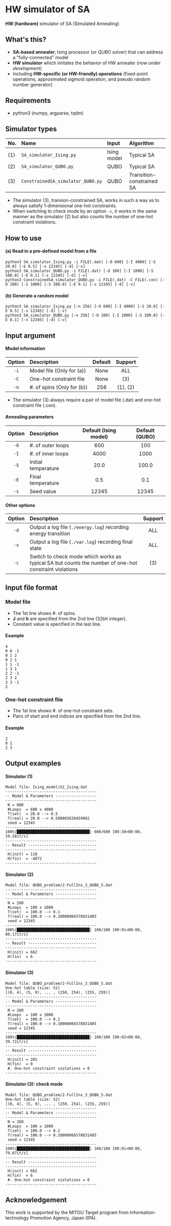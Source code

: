 # HW simulator of SA
**HW (hardware)** simulator of SA (Simulated Annealing)

## What's this?
* **SA-based annealer**; Ising processor (or QUBO solver) that can address a "fully-connected" model
* **HW simulator** which imitates the behavior of HW annealer (*now under development*)
* Including **HW-specific (or HW-friendly) operations** (fixed-point operations, approximated sigmoid operation, and pseudo random number generator)

## Requirements
* python3 (numpy, argparse, tqdm)

## Simulator types
|No.|Name|Input|Algorithm|
|:----|:---------|:-----|:-----|
|(1)|`SA_simulator_Ising.py`|Ising model|Typical SA|
|(2)|`SA_simulator_QUBO.py`|QUBO|Typical SA|
|(3)|`ConstrainedSA_simulator_QUBO.py`|QUBO|Transition-constrained SA|

* The simulator (3), transion-constrained SA, works in such a way as to always satisfy 1-dimensional one-hot constraints.
* When switching to check mode by an option `-c`, it works in the same manner as the simulator (2) but also counts the number of one-hot constraint violations.

## How to use
#### (a) Read in a pre-defined model from a file
```
python3 SA_simulator_Ising.py -i FILE(.dat) [-O 600] [-I 4000] [-S 20.0] [-E 0.5] [-s 12345] [-d] [-v]
python3 SA_simulator_QUBO.py -i FILE(.dat) [-O 100] [-I 1000] [-S 100.0] [-E 0.1] [-s 12345] [-d] [-v]
python3 ConstrainedSA_simulator_QUBO.py -i FILE(.dat) -C FILE(.con) [-O 100] [-I 1000] [-S 100.0] [-E 0.1] [-s 12345] [-d] [-v]
```

#### (b) Generate a random model
```
python3 SA_simulator_Ising.py [-n 256] [-O 600] [-I 4000] [-S 20.0] [-E 0.5] [-s 12345] [-d] [-v]
python3 SA_simulator_QUBO.py [-n 256] [-O 100] [-I 1000] [-S 100.0] [-E 0.1] [-s 12345] [-d] [-v]
```

## Input argument
#### Model information
|Option|Description|Default|Support|
|:----:|:---------|:-----:|:-----:|
|`-i`|Model file (Only for (a))|None|ALL|
|`-C`|One-hot constraint file|None|(3)|
|`-n`|#. of spins (Only for (b))|256|(1), (2)|

* The simulator (3) always require a pair of model file (.dat) and one-hot constraint file (.con).

#### Annealing parameters
|Option|Description|Default (Ising model)|Default (QUBO)|
|:----:|:---------|:-----:|:-----:|
|`-O`|#. of outer loops|600|100|
|`-I`|#. of inner loops|4000|1000|
|`-S`|Initial temperature|20.0|100.0|
|`-E`|Final temperature|0.5|0.1|
|`-s`|Seed value|12345|12345|

#### Other options
|Option|Description|Support|
|:----:|:---------|:-----:|
|`-d`|Output a log file (`./energy.log`) recording energy transition|ALL|
|`-v`|Output a log file (`./var.log`) recording final state|ALL|
|`-c`|Switch to check mode which works as typical SA but counts the number of one-hot constraint violations|(3)|

## Input file format

### Model file
* The 1st line shows #. of spins.
* **J** and **h** are specified from the 2nd line (32bit integer).
* Constant value is specified in the last line.

#### Example
```
4
0 0 -1
0 1 2
0 2 1
1 1 -1
1 3 1
2 2 -1
2 3 2
3 3 -1
2
```

### One-hot constraint file 
* The 1st line shows #. of one-hot constraint sets.
* Pairs of start and end indices are specified from the 2nd line.

#### Example
```
2
0 1
2 3
```

## Output examples

#### Simulator (1)
```
Model file: Ising_model/G1_Ising.dat
----------------------------------------
-- Model & Parameters ------------------
----------------------------------------
 N = 800
 #Loops  = 600 x 4000
 T(set)  = 20.0 --> 0.5
 T(real) = 20.0 --> 0.500003628459082
 seed = 12345
----------------------------------------
100%|████████████████████████████████| 600/600 [00:30<00:00, 19.58it/s]
----------------------------------------
-- Result ------------------------------
----------------------------------------
 H(init) = 118
 H(fin)  = -4072
----------------------------------------
```

#### Simulator (2)
```
Model file: QUBO_problem/2-FullIns_3_QUBO_5.dat
----------------------------------------
-- Model & Parameters ------------------
----------------------------------------
 N = 260
 #Loops  = 100 x 1000
 T(set)  = 100.0 --> 0.1
 T(real) = 100.0 --> 0.10000066578831485
 seed = 12345
----------------------------------------
100%|████████████████████████████████| 100/100 [00:01<00:00, 80.17it/s]
----------------------------------------
-- Result ------------------------------
----------------------------------------
 H(init) = 662
 H(fin)  = 6
----------------------------------------
```

#### Simulator (3)
```
Model file: QUBO_problem/2-FullIns_3_QUBO_5.dat
One-hot table (size: 52)
[(0, 4), (5, 9), ... , (250, 254), (255, 259)]
----------------------------------------
-- Model & Parameters ------------------
----------------------------------------
 N = 260
 #Loops  = 100 x 1000
 T(set)  = 100.0 --> 0.1
 T(real) = 100.0 --> 0.10000066578831485
 seed = 12345
----------------------------------------
100%|████████████████████████████████| 100/100 [00:02<00:00, 39.72it/s]
----------------------------------------
-- Result ------------------------------
----------------------------------------
 H(init) = 201
 H(fin)  = 0
 #. One-hot constraint violations = 0
----------------------------------------
```

#### Simulator (3): check mode
```
Model file: QUBO_problem/2-FullIns_3_QUBO_5.dat
One-hot table (size: 52)
[(0, 4), (5, 9), ... , (250, 254), (255, 259)]
----------------------------------------
-- Model & Parameters ------------------
----------------------------------------
 N = 260
 #Loops  = 100 x 1000
 T(set)  = 100.0 --> 0.1
 T(real) = 100.0 --> 0.10000066578831485
 seed = 12345
----------------------------------------
100%|████████████████████████████████| 100/100 [00:01<00:00, 79.07it/s]
----------------------------------------
-- Result ------------------------------
----------------------------------------
 H(init) = 662
 H(fin)  = 6
 #. One-hot constraint violations = 0
----------------------------------------
```

## Acknowledgement
This work is supported by the MITOU Target program from Information-technology Promotion Agency, Japan (IPA).
